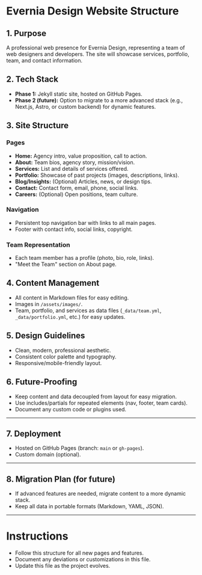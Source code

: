 # Evernia Design Website Structure

## 1. Purpose
A professional web presence for Evernia Design, representing a team of web designers and developers. The site will showcase services, portfolio, team, and contact information.

## 2. Tech Stack
- **Phase 1:** Jekyll static site, hosted on GitHub Pages.
- **Phase 2 (future):** Option to migrate to a more advanced stack (e.g., Next.js, Astro, or custom backend) for dynamic features.

## 3. Site Structure

### Pages
- **Home:** Agency intro, value proposition, call to action.
- **About:** Team bios, agency story, mission/vision.
- **Services:** List and details of services offered.
- **Portfolio:** Showcase of past projects (images, descriptions, links).
- **Blog/Insights:** (Optional) Articles, news, or design tips.
- **Contact:** Contact form, email, phone, social links.
- **Careers:** (Optional) Open positions, team culture.

### Navigation
- Persistent top navigation bar with links to all main pages.
- Footer with contact info, social links, copyright.

### Team Representation
- Each team member has a profile (photo, bio, role, links).
- "Meet the Team" section on About page.

## 4. Content Management
- All content in Markdown files for easy editing.
- Images in `/assets/images/`.
- Team, portfolio, and services as data files (`_data/team.yml`, `_data/portfolio.yml`, etc.) for easy updates.

## 5. Design Guidelines
- Clean, modern, professional aesthetic.
- Consistent color palette and typography.
- Responsive/mobile-friendly layout.

## 6. Future-Proofing
- Keep content and data decoupled from layout for easy migration.
- Use includes/partials for repeated elements (nav, footer, team cards).
- Document any custom code or plugins used.

---

## 7. Deployment
- Hosted on GitHub Pages (branch: `main` or `gh-pages`).
- Custom domain (optional).

---

## 8. Migration Plan (for future)
- If advanced features are needed, migrate content to a more dynamic stack.
- Keep all data in portable formats (Markdown, YAML, JSON).

---

# Instructions
- Follow this structure for all new pages and features.
- Document any deviations or customizations in this file.
- Update this file as the project evolves.
